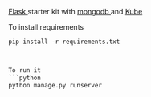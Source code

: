 <a href="http://flask.pocoo.org/">Flask </a> starter kit with <a href="http://www.mongodb.org/">mongodb </a> and <a href="http://imperavi.com/kube/">Kube </a>

To install requirements

```python
pip install -r requirements.txt



To run it
```python
python manage.py runserver

